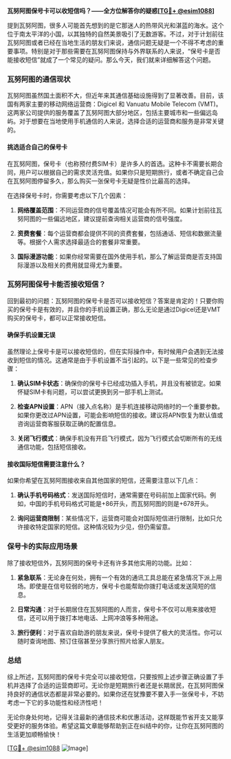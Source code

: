 **瓦努阿图保号卡可以收短信吗？——全方位解答你的疑惑[[TG💪+ @esim1088](https://t.me/s/esim1088)]**

提到瓦努阿图，很多人可能首先想到的是它那迷人的热带风光和湛蓝的海水。这个位于南太平洋的小国，以其独特的自然美景吸引了无数游客。不过，对于计划前往瓦努阿图或者已经在当地生活的朋友们来说，通信问题无疑是一个不得不考虑的重要事项。特别是对于那些需要在瓦努阿图保持与外界联系的人来说，“保号卡是否能接收短信”就成了一个常见的疑问。那么今天，我们就来详细解答这个问题。

### 瓦努阿图的通信现状

瓦努阿图虽然国土面积不大，但近年来其通信基础设施得到了显著改善。目前，该国有两家主要的移动网络运营商：Digicel 和 Vanuatu Mobile Telecom (VMT)。这两家公司提供的服务覆盖了瓦努阿图大部分地区，包括主要城市和一些偏远岛屿。对于想要在当地使用手机通信的人来说，选择合适的运营商和服务是非常关键的。

#### 挑选适合自己的保号卡

在瓦努阿图，保号卡（也称预付费SIM卡）是许多人的首选。这种卡不需要长期合同，用户可以根据自己的需求灵活充值。如果你只是短期旅行，或者不确定自己会在瓦努阿图停留多久，那么购买一张保号卡无疑是性价比最高的选择。

在选择保号卡时，你需要考虑以下几个因素：

1. **网络覆盖范围**：不同运营商的信号覆盖情况可能会有所不同。如果计划前往瓦努阿图的一些偏远地区，建议提前查询相关运营商的信号强度。
   
2. **资费套餐**：每个运营商都会提供不同的资费套餐，包括通话、短信和数据流量等。根据个人需求选择最适合的套餐非常重要。
   
3. **国际漫游功能**：如果你经常需要在国外使用手机，那么了解运营商是否支持国际漫游以及相关的费用就显得尤为重要。

### 瓦努阿图保号卡能否接收短信？

回到最初的问题：瓦努阿图的保号卡是否可以接收短信？答案是肯定的！只要你购买的保号卡是有效的，并且你的手机设置正确，那么无论是通过Digicel还是VMT购买的保号卡，都可以正常接收短信。

#### 确保手机设置无误

虽然理论上保号卡是可以接收短信的，但在实际操作中，有时候用户会遇到无法接收到短信的情况。这通常是由于手机设置不当引起的。以下是一些常见的检查步骤：

1. **确认SIM卡状态**：确保你的保号卡已经成功插入手机，并且没有被锁定。如果怀疑SIM卡有问题，可以尝试更换到另一部手机上测试。
   
2. **检查APN设置**：APN（接入点名称）是手机连接移动网络时的一个重要参数。如果你更改过APN设置，可能会影响短信的接收。建议将APN恢复为默认值或咨询运营商客服获取正确的配置信息。
   
3. **关闭飞行模式**：确保手机没有开启飞行模式，因为飞行模式会切断所有的无线通信功能，包括短信接收。

#### 接收国际短信需要注意什么？

如果你希望在瓦努阿图接收来自其他国家的短信，还需要注意以下几点：

1. **确认手机号码格式**：发送国际短信时，通常需要在号码前加上国家代码。例如，中国的手机号码格式可能是+86开头，而瓦努阿图的则是+678开头。
   
2. **询问运营商限制**：某些情况下，运营商可能会对国际短信进行限制，比如只允许接收特定国家的短信。这种情况较为少见，但仍需留意。

### 保号卡的实际应用场景

除了接收短信外，瓦努阿图的保号卡还有许多其他实用的功能。比如：

1. **紧急联系**：无论身在何处，拥有一个有效的通讯工具总能在紧急情况下派上用场。即使是在信号较弱的地方，保号卡也能帮助你拨打电话或发送简短的信息。
   
2. **日常沟通**：对于长期居住在瓦努阿图的人而言，保号卡不仅可以用来接收短信，还可以用于拨打本地电话、上网冲浪等多种用途。
   
3. **旅行便利**：对于喜欢自助游的朋友来说，保号卡提供了极大的灵活性。你可以随时查询地图、预订住宿甚至分享旅行照片给家人朋友。

### 总结

综上所述，瓦努阿图的保号卡完全可以接收短信，只要按照上述步骤正确设置了手机并选择了合适的运营商即可。无论你是短期旅行者还是长期居民，在瓦努阿图保持良好的通信状态都是非常必要的。如果你还在犹豫要不要入手一张保号卡，不妨考虑一下它的多功能性和经济性吧！

无论你身处何地，记得关注最新的通信技术和优惠活动，这样既能节省开支又能享受更好的服务体验。希望这篇文章能够帮助到正在纠结中的你，让你在瓦努阿图的生活更加顺畅愉快！

[[TG💪+ @esim1088](https://t.me/s/esim1088) ![Image](https://i.postimg.cc/4NQfJmqS/Snipaste-2025-05-13-00-14-12.png)]